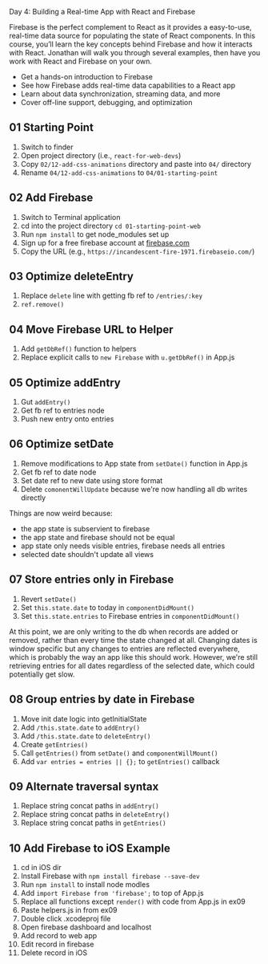 Day 4: Building a Real-time App with React and Firebase

Firebase is the perfect complement to React as it provides a easy-to-use, real-time data source for populating the state of React components. In this course, you’ll learn the key concepts behind Firebase and how it interacts with React. Jonathan will walk you through several examples, then have you work with React and Firebase on your own.

* Get a hands-on introduction to Firebase
* See how Firebase adds real-time data capabilities to a React app
* Learn about data synchronization, streaming data, and more
* Cover off-line support, debugging, and optimization

## 01 Starting Point

1. Switch to finder
2. Open project directory (i.e., `react-for-web-devs`)
3. Copy `02/12-add-css-animations` directory and paste into `04/` directory
4. Rename `04/12-add-css-animations` to `04/01-starting-point`

## 02 Add Firebase

1. Switch to Terminal application
2. cd into the project directory `cd 01-starting-point-web`
3. Run `npm install` to get node_modules set up
4. Sign up for a free firebase account at [firebase.com](https://www.firebase.com/login/)
5. Copy the URL (e.g., `https://incandescent-fire-1971.firebaseio.com/`)

## 03 Optimize deleteEntry

1. Replace `delete` line with getting fb ref to `/entries/:key`
2. `ref.remove()`

## 04 Move Firebase URL to Helper

1. Add `getDbRef()` function to helpers
2. Replace explicit calls to `new Firebase` with `u.getDbRef()` in App.js

## 05 Optimize addEntry

1. Gut `addEntry()`
2. Get fb ref to entries node
3. Push new entry onto entries

## 06 Optimize setDate

1. Remove modifications to App state from `setDate()` function in App.js
2. Get fb ref to date node
3. Set date ref to new date using store format
4. Delete `comonentWillUpdate` because we're now handling all db writes directly

Things are now weird because:

* the app state is subservient to firebase
* the app state and firebase should not be equal
* app state only needs visible entries, firebase needs all entries
* selected date shouldn't update all views

## 07 Store entries only in Firebase

1. Revert `setDate()`
2. Set `this.state.date` to today in `componentDidMount()`
3. Set `this.state.entries` to Firebase entries in `componentDidMount()`

At this point, we are only writing to the db when records are added or removed, rather than every time the state changed at all. Changing dates is window specific but any changes to entries are reflected everywhere, which is probably the way an app like this should work. However, we're still retrieving entries for all dates regardless of the selected date, which could potentially get slow.

## 08 Group entries by date in Firebase

1. Move init date logic into getInitialState
2. Add `/this.state.date` to `addEntry()`
3. Add `/this.state.date` to `deleteEntry()`
4. Create `getEntries()`
5. Call `getEntries()` from `setDate()` and `componentWillMount()`
6. Add `var entries = entries || {};` to `getEntries()` callback

## 09 Alternate traversal syntax

1. Replace string concat paths in `addEntry()`
2. Replace string concat paths in `deleteEntry()`
3. Replace string concat paths in `getEntries()`

## 10 Add Firebase to iOS Example

1. cd in iOS dir
2. Install Firebase with `npm install firebase --save-dev`
3. Run `npm install` to install node modles
4. Add `import Firebase from 'firebase';` to top of App.js
5. Replace all functions except `render()` with code from App.js in ex09
6. Paste helpers.js in from ex09
7. Double click .xcodeproj file
8. Open firebase dashboard and localhost
9. Add record to web app
10. Edit record in firebase
11. Delete record in iOS




